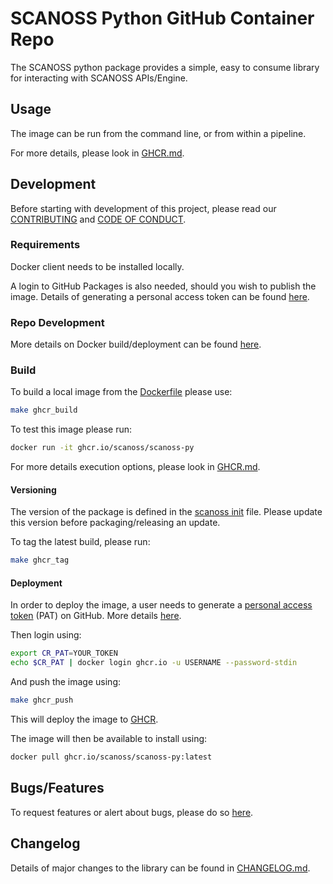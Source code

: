 # SCANOSS Python GitHub Container Repo
The SCANOSS python package provides a simple, easy to consume library for interacting with SCANOSS APIs/Engine.

## Usage
The image can be run from the command line, or from within a pipeline.

For more details, please look in [GHCR.md](GHCR.md).

## Development
Before starting with development of this project, please read our [CONTRIBUTING](CONTRIBUTING.md) and [CODE OF CONDUCT](CODE_OF_CONDUCT.md).

### Requirements
Docker client needs to be installed locally.

A login to GitHub Packages is also needed, should you wish to publish the image.
Details of generating a personal access token can be found [here](https://docs.github.com/en/packages/learn-github-packages/about-permissions-for-github-packages).

### Repo Development
More details on Docker build/deployment can be found [here](https://docs.docker.com/get-started/).

### Build
To build a local image from the [Dockerfile](Dockerfile) please use:
```bash
make ghcr_build
```
To test this image please run:
```bash
docker run -it ghcr.io/scanoss/scanoss-py 
```
For more details execution options, please look in [GHCR.md](GHCR.md).

#### Versioning
The version of the package is defined in the [scanoss init](src/scanoss/__init__.py) file. Please update this version before packaging/releasing an update.

To tag the latest build, please run:
```bash
make ghcr_tag
```

#### Deployment
In order to deploy the image, a user needs to generate a [personal access token](https://github.com/settings/tokens) (PAT) on GitHub. More details [here](https://docs.github.com/en/packages/working-with-a-github-packages-registry/working-with-the-container-registry).

Then login using:
```bash
export CR_PAT=YOUR_TOKEN
echo $CR_PAT | docker login ghcr.io -u USERNAME --password-stdin
```
And push the image using:
```bash
make ghcr_push
```
This will deploy the image to [GHCR](https://github.com/scanoss/scanoss.py/pkgs/container/scanoss-py/versions).

The image will then be available to install using:
```bash
docker pull ghcr.io/scanoss/scanoss-py:latest
```

## Bugs/Features
To request features or alert about bugs, please do so [here](https://github.com/scanoss/scanoss.py/issues).

## Changelog
Details of major changes to the library can be found in [CHANGELOG.md](CHANGELOG.md).
